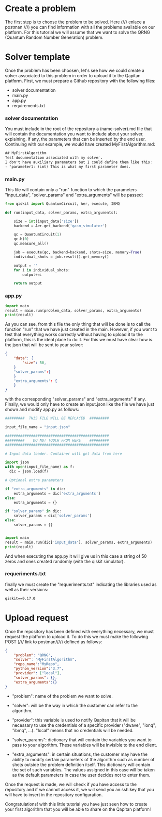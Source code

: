 
# Create a problem 

The first step is to choose the problem to be solved. Here (/// enlace a postman ///) you can find information with all the problems available on our platform. For this tutorial we will assume that we want to solve the QRNG (Quantum Random Number Generation) problem.

# Solver template

Once the problem has been choosen, let's see how we could create a solver associated to this problem in order to upload it to the Qapitan platform. First, we must prepare a Github repository with the following files:

- solver documentation
- main.py
- app.py
- requirements.txt


### solver documentation

You must include in the root of the repository a (name-solver).md file that will contain the documentation you want to include about your solver, explaining, if any, the parameters that can be inserted by the end user. Continuing with our example, we would have created MyFirstAlgorithm.md:
```txt
## MyFirstAlgorithm
Test documentation associated with my solver.
I don't have auxiliary parameters but I could define them like this:
- "parameter1: (int) This is what my first parameter does.
```


### main.py

This file will contain only a "run" function to which the parameters "input_data", "solver_params" and "extra_arguments" will be passed:
```python
from qiskit import QuantumCircuit, Aer, execute, IBMQ

def run(input_data, solver_params, extra_arguments):

    size = int(input_data['size'])
    backend = Aer.get_backend('qasm_simulator')

    qc = QuantumCircuit(1)
    qc.h(0)
    qc.measure_all()

    job = execute(qc, backend=backend, shots=size, memory=True)
    individual_shots = job.result().get_memory()

    output = ''
    for i in individual_shots:
        output+=i

    return output
```

### app.py

```python
import main
result = main.run(problem_data, solver_params, extra_arguments)
print(result)
```
As you can see, from this file the only thing that will be done is to call the function "run" that we have just created in the main. However, if you want to test that everything works correctly without having to upload it to the platform, this is the ideal place to do it. For this we must have clear how is the json that will be sent to your solver:

```json
{
    "data": {
        "size": 50,
    }
    "solver_params":{
    }
    "extra_arguments": {
    }
}
```
with the corresponding "solver_params" and "extra_arguments" if any. 
Finally, we would only have to create an input.json like the file we have just shown and modify app.py as follows:

```python
#########  THIS FILE WILL BE REPLACED  #########

input_file_name = "input.json"

################################################
#########    DO NOT TOUCH FROM HERE    #########
################################################

# Input data loader. Container will get data from here

import json
with open(input_file_name) as f:
  dic = json.load(f)

# Optional extra parameters

if "extra_arguments" in dic:
    extra_arguments = dic['extra_arguments']
else:
    extra_arguments = {}

if "solver_params" in dic:
    solver_params = dic['solver_params']
else:
    solver_params = {}


import main
result = main.run(dic['input_data'], solver_params, extra_arguments)
print(result)

```

And when executing the app.py it will give us in this case a string of 50 zeros and ones created randomly (with the qiskit simulator).

### requeriments.txt

finally we must create the "requeriments.txt" indicating the libraries used as well as their versions:

```txt
qiskit==0.17.0
```

# Upload request
Once the repository has been defined with everything necessary, we must request the platform to upload it. To do this we must make the following POST (/// link to postman////) defined as follows:
```json
{
    "problem": "QRNG",
    "solver": "MyFirstAlgorithm",
    "repo_name":"MyRepo",
    "python_version":"3.7",
    "provider": ["local"],
    "solver_params": {},
    "extra_arguments":{}
}
```
- "problem": name of the problem we want to solve.

- "solver": will be the way in which the customer can refer to the algorithm.

- "provider": this variable is used to notify Qapitan that it will be necessary to use the credentials of a specific provider ("dwave", "ionq", "ibmq", ...). "local" means that no credentials will be needed.

- "solver_params": dictionary that will contain the variables you want to pass to your algorithm. These variables will be invisible to the end client.

- "extra_arguments": in certain situations, the customer may have the ability to modify certain parameters of the algorithm such as number of shots outside the problem definition itself. This dictionary will contain the set of such variables. The values assigned in this case will be taken as the default parameters in case the user decides not to enter them.

Once the request is made, we will check if you have access to the repository and if we cannot access it, we will send you an ssh key that you will have to insert in the repository configuration.

Congratulations! with this little tutorial you have just seen how to create your first algorithm that you will be able to share on the Qapitan platform!
